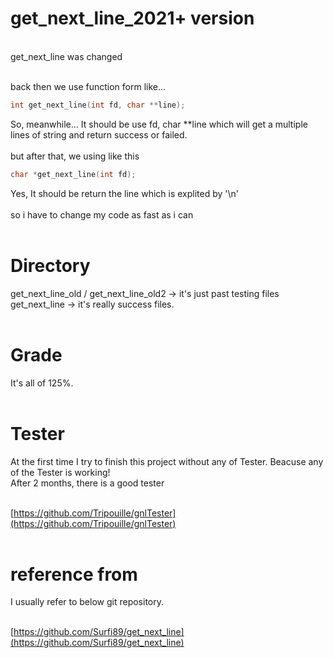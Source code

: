 # get_next_line_2021+ version
<br>
get_next_line was changed<br>
<br>

back then we use function form like...<br>
```c
int get_next_line(int fd, char **line);
```
So, meanwhile... It should be use fd, char **line which will get a multiple lines of string and return success or failed.
<br>
<br>
but after that, we using like this<br>

```c
char *get_next_line(int fd);
```
Yes, It should be return the line which is explited by '\n'
<br>
<br>
so i have to change my code as fast as i can<br>
<br>

# Directory
get_next_line_old / get_next_line_old2 -> it's just past testing files<br>
get_next_line -> it's really success files.<br>
<br>

# Grade
It's all of 125%.<br>
<br>

# Tester
At the first time I try to finish this project without any of Tester. Beacuse any of the Tester is working!
<br>
After 2 months, there is a good tester<br>
<br>

[https://github.com/Tripouille/gnlTester](https://github.com/Tripouille/gnlTester)<br>
<br>

# reference from
I usually refer to below git repository.<br>
<br>

[https://github.com/Surfi89/get_next_line](https://github.com/Surfi89/get_next_line)
